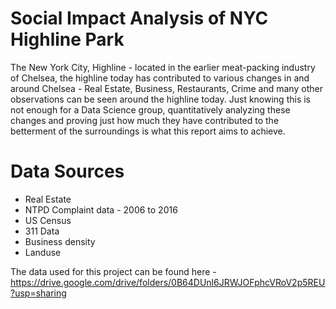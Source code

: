 # Social Impact Analysis of NYC Highline Park
The New York City, Highline - located in the earlier meat-packing industry of Chelsea, the highline today has contributed to various changes in and around Chelsea - Real Estate, Business, Restaurants, Crime and many other observations can be seen around the highline today. Just knowing this is not enough for a Data Science group, quantitatively analyzing these changes and proving just how much they have contributed to the betterment of the surroundings is what this report aims to achieve.

# Data Sources
* Real Estate
* NTPD Complaint data - 2006 to 2016
* US Census
* 311 Data
* Business density
* Landuse

The data used for this project can be found here - https://drive.google.com/drive/folders/0B64DUnl6JRWJOFphcVRoV2p5REU?usp=sharing
